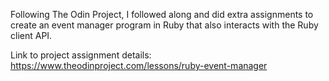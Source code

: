 Following The Odin Project, I followed along and did extra assignments to create an event manager program in Ruby that also interacts with the Ruby client API. 

Link to project assignment details: https://www.theodinproject.com/lessons/ruby-event-manager